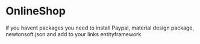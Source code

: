 # OnlineShop
if you havent packages 
you need to install Paypal, material design package, newtonsoft.json and add to your links entityframework